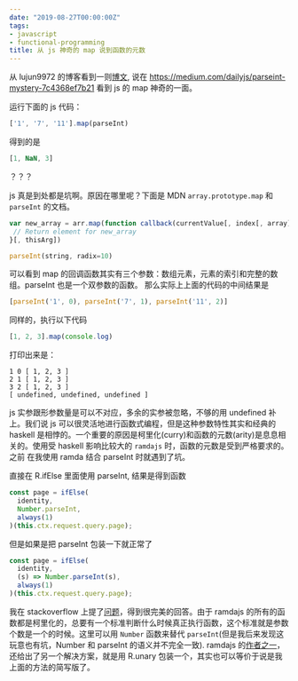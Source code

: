 ```yaml
---
date: "2019-08-27T00:00:00Z"
tags:
- javascript
- functional-programming
title: 从 js 神奇的 map 说到函数的元数
---
```


从 lujun9972 的博客看到一则[博文](http://blog.lujun9972.win/blog/2019/07/08/javascript%E4%B8%AD%E7%A5%9E%E5%A5%87%E7%9A%84map/), 说在 https://medium.com/dailyjs/parseint-mystery-7c4368ef7b21 看到 js 的 map 神奇的一面。

运行下面的 js 代码：
```js
['1', '7', '11'].map(parseInt)
```
得到的是

```js
[1, NaN, 3]
```
？？？

js 真是到处都是坑啊。原因在哪里呢？下面是 MDN `array.prototype.map` 和 `parseInt` 的文档。
```js
var new_array = arr.map(function callback(currentValue[, index[, array]]) {
 // Return element for new_array
}[, thisArg])
```
```js
parseInt(string, radix=10)
```

可以看到 map 的回调函数其实有三个参数：数组元素，元素的索引和完整的数组。parseInt 也是一个双参数的函数。
那么实际上上面的代码的中间结果是
```js
[parseInt('1', 0), parseInt('7', 1), parseInt('11', 2)]
```
同样的，执行以下代码
```js
[1, 2, 3].map(console.log)
```
打印出来是：
```
1 0 [ 1, 2, 3 ]
2 1 [ 1, 2, 3 ]
3 2 [ 1, 2, 3 ]
[ undefined, undefined, undefined ]
```

js 实参跟形参数量是可以不对应，多余的实参被忽略，不够的用 undefined 补上。我们说 js 可以很灵活地进行函数式编程，但是这种参数特性其实和经典的 haskell 是相悖的。一个重要的原因是柯里化(curry)和函数的元数(arity)是息息相关的。使用受 haskell 影响比较大的 `ramdajs` 时，函数的元数是受到严格要求的。之前
在我使用 ramda 结合 parseInt 时就遇到了坑。

直接在 R.ifElse 里面使用 parseInt, 结果是得到函数
```js
const page = ifElse(
  identity,
  Number.parseInt,
  always(1)
)(this.ctx.request.query.page);
```
但是如果是把 parseInt 包装一下就正常了
```js
const page = ifElse(
  identity,
  (s) => Number.parseInt(s),
  always(1)
)(this.ctx.request.query.page);
```

我在 stackoverflow 上提了[问题](https://stackoverflow.com/questions/47196675/not-able-to-use-parseint-as-a-ontrue-or-onfalse-function-for-ifelse-of-ramdajs)，得到很完美的回答。由于 ramdajs 的所有的函数都是柯里化的，总要有一个标准判断什么时候真正执行函数，这个标准就是参数个数是一个的时候。这里可以用 `Number` 函数来替代 `parseInt`(但是我后来发现这玩意也有坑，Number 和 parseInt 的语义并不完全一致). ramdajs 的[作者之一](https://github.com/CrossEye)，还给出了另一个解决方案，就是用 R.unary 包装一个，其实也可以等价于说是我上面的方法的简写版了。

